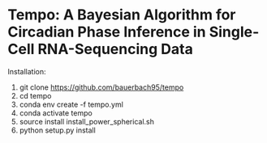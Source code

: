 # Tempo: A Bayesian Algorithm for Circadian Phase Inference in Single-Cell RNA-Sequencing Data


Installation:
1) git clone https://github.com/bauerbach95/tempo
2) cd tempo
3) conda env create -f tempo.yml
4) conda activate tempo
5) source install install_power_spherical.sh
6) python setup.py install








